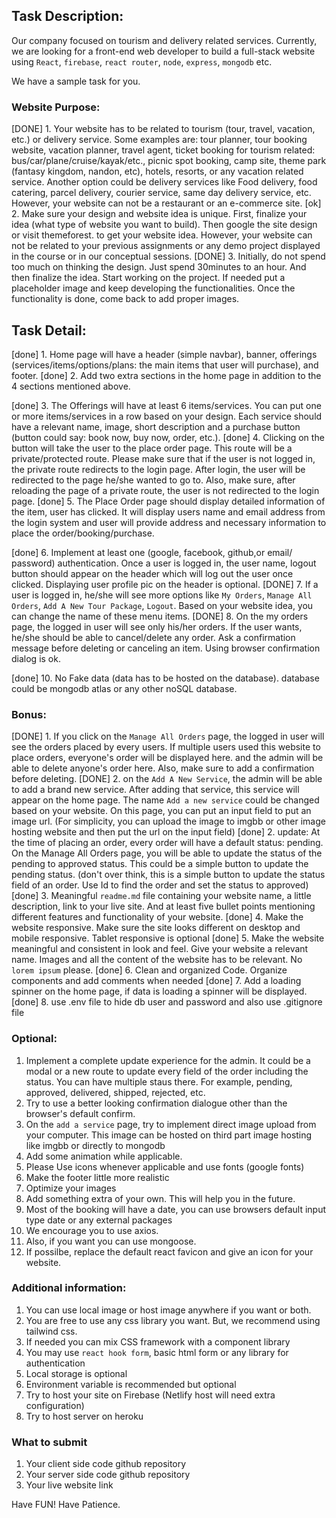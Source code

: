 ## Task Description: 
Our company focused on tourism and delivery related services. Currently, we are looking for a front-end web developer to build a full-stack website using `React`, `firebase`, `react router`, `node`, `express`, `mongodb` etc. 

We have a sample task for you.


### Website Purpose:
[DONE] 1. Your website has to be related to tourism (tour, travel, vacation, etc.) or delivery service. Some examples are: tour planner, tour booking website, vacation planner, travel agent, ticket booking for tourism related: bus/car/plane/cruise/kayak/etc., picnic spot booking, camp site, theme park (fantasy kingdom, nandon, etc), hotels, resorts, or any vacation related service. Another option could be delivery services like Food delivery, food catering, parcel delivery, courier service, same day delivery service, etc. However, your website can not be a restaurant or an e-commerce site. 
[ok] 2. Make sure your design and website idea is unique. First, finalize your idea (what type of website you want to build). Then google the site design or visit themeforest. to get your website idea. However, your website can not be related to your previous assignments or any demo project displayed in the course or in our conceptual sessions.
[DONE] 3. Initially, do not spend too much on thinking the design. Just spend 30minutes to an hour. And then finalize the idea. Start working on the project. If needed put a placeholder image and keep developing the functionalities. Once the functionality is done, come back to add proper images. 

## Task Detail: 
[done] 1. Home page will have a header (simple navbar), banner, offerings (services/items/options/plans:  the main items that user will purchase), and footer.
 [done]  2. Add two extra sections in the home page in addition to the 4 sections mentioned above. 

[done] 3. The Offerings will have at least 6 items/services. You can put one or more items/services in a row based on your design. Each service should have a relevant name, image, short description and a purchase button (button could say: book now, buy now, order, etc.). 
[done]  4. Clicking on the button will take the user to the place order page. This route will be a private/protected route. Please make sure that if the user is not logged in, the private route redirects to the login page. After login, the user will be redirected to the page he/she wanted to go to. Also, make sure, after reloading the page of a private route, the user is not redirected to the login page.
[done]  5. The Place Order page should display detailed information of the item, user has clicked. It will display users name and email address from the login system and user will provide address and necessary information to place the order/booking/purchase. 


[done] 6. Implement at least one (google, facebook, github,or email/ password) authentication. Once a user is logged in, the user name, logout button should appear on the header which will log out the user once clicked. Displaying user profile pic on the header is optional.
[DONE] 7. If a user is logged in, he/she will see more options like `My Orders`, `Manage All Orders`, `Add A New Tour Package`, `Logout`. Based on your website idea, you can change the name of these menu items. 
[DONE] 8. On the my orders page, the logged in user will see only his/her orders. If the user wants, he/she should be able to cancel/delete any order. Ask a confirmation message before deleting or canceling an item. Using browser confirmation dialog is ok. 



[done]  10. No Fake data (data has to be hosted on the database). database could be mongodb atlas or any other noSQL database.

### Bonus: 
[DONE] 1. If you click on the `Manage All Orders` page, the logged in user will see the orders placed by every users. If multiple users used this website to place orders, everyone's order will be displayed here. and the admin will be able to delete anyone's order here. Also, make sure to add a confirmation before deleting.
[DONE] 2. on the `Add A New Service`, the admin will be able to add a brand new service. After adding that service, this service will appear on the home page. The name `Add a new service` could be changed based on your website. On this page, you can put an input field to put an image url. (For simplicity, you can upload the image to imgbb or other image hosting website and then put the url on the input field)
 [done] 2. update: At the time of placing an order, every order will have a default status: pending. On the Manage All Orders page, you will be able to update the status of the pending to approved status. This could be a simple button to update the pending status. (don't over think, this is a simple button to update the status field of an order. Use Id to find the order and set the status to approved)
 [done] 3. Meaningful `readme.md` file containing your website name, a little description, link to your live site. And at least five bullet points mentioning different features and functionality of your website.
 [done] 4. Make the website responsive. Make sure the site looks different on desktop and mobile responsive. Tablet responsive is optional
 [done] 5. Make the website meaningful and consistent in look and feel. Give your website a relevant name. Images and all the content of the website has to be relevant. No `lorem ipsum` please. 
 [done] 6. Clean and organized Code. Organize components and add comments when needed
 [done] 7. Add a loading spinner on the home page, if data is loading a spinner will be displayed.
[done] 8.  use .env file to hide db user and password and also use .gitignore file


### Optional:
1. Implement a complete update experience for the admin. It could be a modal or a new route to update every field of the order including the status. You can have multiple staus there. For example, pending, approved, delivered, shipped, rejected, etc.
2. Try to use a better looking confirmation dialogue other than the browser's default confirm.
3. On the `add a service` page, try to implement direct image upload from your computer. This image can be hosted on third part image hosting like imgbb or directly to mongodb
4. Add some animation while applicable.
5. Please Use icons whenever applicable and use fonts (google fonts)
6. Make the footer little more realistic
7. Optimize your images
8. Add something extra of your own. This will help you in the future.
9. Most of the booking will have a date, you can use browsers default input type date or any external packages
10. We encourage you to use axios.
11. Also, if you want you can use mongoose.
12. If possilbe, replace the default react favicon and give an icon for your website. 


### Additional information:
1. You can use local image or host image anywhere if you want or both.
3. You are free to use any css library you want. But, we recommend using tailwind css. 
4. If needed you can mix CSS framework with a component library
5. You may use `react hook form`, basic html form or any library for authentication
6. Local storage is optional
7. Environment variable is recommended but optional
8. Try to host your site on Firebase (Netlify host will need extra configuration)
9. Try to host server on heroku

### What to submit 
1. Your client side code github repository
2. Your server side code github repository
3. Your live website link



Have FUN! Have Patience. 